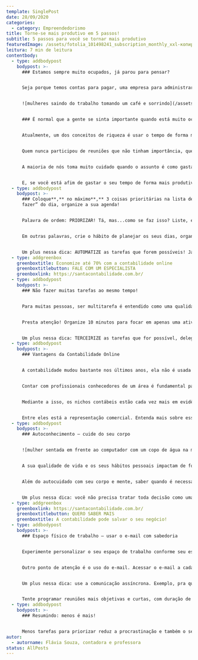 ```yaml
---
template: SinglePost
date: 28/09/2020
categories:
  - category: Empreendedorismo
title: Torne-se mais produtivo em 5 passos!
subtitle: 5 passos para você se tornar mais produtivo
featuredImage: /assets/fotolia_101498241_subscription_monthly_xxl-копировать-.jpg
leitura: 7 min de leitura
contentbody:
  - type: addbodypost
    bodypost: >-
      ### Estamos sempre muito ocupados, já parou para pensar?


      Seja porque temos contas para pagar, uma empresa para administrar, uma casa, filhos para cuidar e, obviamente, prazos a cumprir. Todos esses variados compromissos nos deixam com pouco tempo disponível para nós mesmos e para cuidar com qualidade dos nossos relacionamentos. Mas, em meio a tudo isso, existem algumas formas de organizar a sua rotina, e buscar algumas estratégias para gastarmos melhor esse recurso chamado tempo![](<>)


      ![mulheres saindo do trabalho tomando um café e sorrindo](/assets/produtivas.jpg "Tempo é riqueza!")


      ### É normal que a gente se sinta importante quando está muito ocupado, mas qual a importância disso?


      Atualmente, um dos conceitos de riqueza é usar o tempo de forma mais inteligente, para ter mais tempo livre, é acreditar que podemos fazer mais em menos tempo.


      Quem nunca participou de reuniões que não tinham importância, quem nunca deixou de delegar uma tarefa, com medo de que não fique tão bem feito como se fosse você mesmo a fazer? E quando nos damos conta, passamos o dia presos ao *telefone celular,* e realizamos tarefas que poderiam muitas vezes ser terceirizadas ou automatizadas.


      A maioria de nós toma muito cuidado quando o assunto é como gastar o seu dinheiro. Mas, quando se trata de tempo, muitas vezes não paramos para pensar. Saímos dizendo “sim” para qualquer demanda sem avaliar o tempo que irá levar, tratamos todos os assuntos como se fossem urgentes. Mas, não podemos esquecer, diferente do dinheiro, não podemos recuperar o tempo!


      E, se você está afim de gastar o seu tempo de forma mais produtiva, se liga nesses passos!
  - type: addbodypost
    bodypost: >-
      ### Coloque**,** no máximo**,** 3 coisas prioritárias na lista de “a
      fazer” do dia, organize a sua agenda!


      Palavra de ordem: PRIORIZAR! Tá, mas...como se faz isso? Liste, enumere, descreva todas as suas tarefas. E, defina um plano com datas limites para a realização de cada uma. Assim, você começa pelas mais importantes, e não vê uma lista enorme de coisas a serem feitas “pra ontem”. Para cada dia, defina as 3 coisas mais importantes, se organize para elas. Para as demais, você vai olhando, colocando no radar e recuperando ideias e assuntos semelhantes ao longo da semana.


      Em outras palavras, crie o hábito de planejar os seus dias, organizar a sua rotina com certeza te ajuda a melhorar a produtividade. Use agenda, seja de papel, virtual, aplicativo, o que for mais prático e acessível pra você, mas tenha algum apoio para não pirar tentando gravar na mente todos os seus compromissos. Pra te ajudar nessa organização, um conselho: sempre que possível, não deixe uma tarefa muito importante para o final do dia, quando já estará cansado. E sabe aquela agenda cheia de reuniões? Dá uma revisada, veja se todas são realmente essenciais ou podem ser resolvidas com uma mensagem ou ligação.


      Um plus nessa dica: AUTOMATIZE as tarefas que forem possíveis! Já existem diversas ferramentas que podem te poupar trabalho mecânico ou repetitivo. Por exemplo, na área de vendas e marketing, automatizar a geração e cultivo de *leads*, padronização de *e-mails*, ou a distribuição de conteúdo. Para suporte aos seus clientes, automatizar pesquisas e questionários, para a sua gestão, utilizar uma plataforma digital para gestão financeira e contábil.
  - type: addgreenbox
    greenboxtitle: Economize até 70% com a contabilidade online
    greenboxtitlebutton: FALE COM UM ESPECIALISTA
    greenboxlink: https://santacontabilidade.com.br/
  - type: addbodypost
    bodypost: >-
      ### Não fazer muitas tarefas ao mesmo tempo!


      Para muitas pessoas, ser multitarefa é entendido como uma qualidade, mas saiba que, na verdade, esse não é um hábito muito saudável… Esse hábito leva a dois problemas: você não consegue garantir que as tarefas serão concluídas mais rapidamente, e também pode comprometer a qualidade do resultado final do seu trabalho. Tome produtividade como sinônimo de, sempre que possível, fazer uma tarefa de cada vez, se concentrar naquela tarefa, e só partir para a próxima quando a primeira tarefa estiver concluída. E esse é um grande desafio, com tantas distrações ao alcance das mãos e dos olhos.


      Presta atenção! Organize 10 minutos para focar em apenas uma atividade. Nesses 10 minutos, não olhe para rede social, whatsapp ou outra coisa. Estudos já comprovaram que 90% das pessoas conseguem continuar trabalhando focadas após esses primeiros 10 minutos. E por quê isso? Porque as pessoas percebem o quanto renderam na sua tarefa apenas nesse tempo, e se motivam a avançar focadas para concluir o trabalho da forma mais rápida possível. E imagine que esse foco se estende, e você consegue performar melhor a cada tarefa. Não se esqueça de fazer pausas entre períodos de concentração, de se movimentar e beber água!


      Um plus nessa dica: TERCEIRIZE as tarefas que for possível, delegue! Se você tem uma tarefa que seja repetitiva, sem grande complexidade e risco, que pode ser feita por outra pessoa por uma fração do valor da sua hora de trabalho, por que continuar fazendo? Pensa aí rapidinho, quanto do seu tempo você gasta com tarefas que custam menos que o valor da sua hora, por exemplo? Ok, delegar dá trabalho, demanda tempo (não é ironia!), mas para ganhar na frente, você precisa perder um pouco agora. Você pode pensar também, ah, “mas ninguém vai fazer como eu faço”, ou, “são só cinco minutinhos por dia”. Pense que, no logo prazo, o tempo investido em descrever a tarefa e delegar, você estará ganhado de presente para focar em outras tarefas com maior retorno!
  - type: addbodypost
    bodypost: >-
      ### Vantagens da Contabilidade Online


      A contabilidade mudou bastante nos últimos anos, ela não é usada somente para resolver burocracias típicas de um negócio, mas sim, como uma eficiente ferramenta de gestão. Por isso, o representante comercial pode contar com especialistas focados no seu segmento de mercado.


      Contar com profissionais conhecedores de um área é fundamental para tratar não só de assuntos tributários, mas também, de fins gerenciais que melhoram a tomada de decisão.


      Mediante a isso, os nichos contábeis estão cada vez mais em evidência fazendo com que os escritório de contabilidade se especializem em determinados segmentos para se diferenciar frente ao mercado. 


      Entre eles está a representação comercial. Entenda mais sobre esse assunto!
  - type: addbodypost
    bodypost: >-
      ### Autoconhecimento – cuide do seu corpo


      ![mulher sentada em frente ao computador com um copo de água na mão]( "Beba água, hidrate-se!")


      A sua qualidade de vida e os seus hábitos pessoais impactam de forma direta na sua produtividade profissional. Por isso, cuidar do seu corpo e da sua mente é uma forma de ver o seu trabalho render mais. O que você come, se você se alimenta de forma saudável, com alimentos que ajudam a ter mais energia e disposição durante o dia, se hidrata, são fatores que te ajudam nos desafios diários. Ter alguma atividade física na agenda ajuda a controlar a ansiedade e relaxar das tensões, além de alongar e fortalecer o corpo. Outro ponto de atenção é o sono! Dormir menos que o seu corpo precisa compromete a sua produtividade no dia seguinte, interfere na produção de hormônios e vários processos necessários à sua saúde.


      Além do autocuidado com seu corpo e mente, saber quando é necessário pedir ajuda e não ficar sofrendo para se “fazer de forte” é um sinal de amadurecimento e autoconhecimento. Você não precisa fazer tudo sozinho e ser o super herói/heroína o tempo todo em todas as atividades. Forme uma rede de apoio, faça terapia, busque apoio sempre que possível.


      Um plus nessa dica: você não precisa tratar toda decisão como uma grande decisão. Exemplo: tente classificar as decisões em dois tipos, decisões delicadas e de alto risco e decisões reversíveis, que podem ser consertadas. Assim, você consegue tratar decisões reversíveis com maior rapidez e dedicar mais atenção às decisões de alto risco, e não sai tratando tudo como como delicado e super urgente.
  - type: addgreenbox
    greenboxlink: https://santacontabilidade.com.br/
    greenboxtitlebutton: QUERO SABER MAIS
    greenboxtitle: A contabilidade pode salvar o seu negócio!
  - type: addbodypost
    bodypost: >-
      ### Espaço físico de trabalho – usar o e-mail com sabedoria


      Experimente personalizar o seu espaço de trabalho conforme seu estilo, estabeleça uma conexão emocional com esse espaço. Provavelmente você tem uma mesa e cadeira como seu espaço individual de trabalho, por que não deixar esse cantinho com a sua cara? Esse simples ato desperta a vontade de sermos mais eficientes no trabalho, mais felizes e com maior nível de bem-estar.


      Outro ponto de atenção é o uso do e-mail. Acessar o e-mail a cada 5 segundos pode minar sua produtividade. Além de desperdiçar um tempo muito importante, esse ato prejudica a concentração e a execução de tarefas que são mais importantes que o e-mail. Defina, ao longo do dia, horários para conferir a caixa de entrada. Vai começar a fazer uma atividade que exije concentração? Fecha o e-mail e desliga o telephone, assim você não corre o risco de perder o foco.


      Um plus nessa dica: use a comunicação assíncrona. Exemplo, pra que você precisa participar de uma reunião de 2 horas onde você dará uma contribuição de apenas 5 minutos?


      Tente programar reuniões mais objetivas e curtas, com duração de 15 a 30 minutos, em vez da obrigatoriedade que ainda é normal na maioria das empresas. E, caso a reunião não seja imprescindível, experimente grupos de discussão, onde a argumentação vai sendo construída de acordo com a necessidade e disponibilidade das pessoas. Por exemplo, aplicativos com grupos de mensagem como WhatsApp e Microsoft Teams ou aplicativos que organizam tarefas e projetos como o Asana e o Trello.
  - type: addbodypost
    bodypost: >-
      ### Resumindo: menos é mais!


      Menos tarefas para priorizar reduz a procrastinação e também o sentimento de frustração. Sempre que possível, compartilhe o que está fazendo com um colega de trabalho e busque estratégias em conjunto para aumentar a agilidade. E, para descobrir o que funciona pra você, não tenha medo de testar e experimentar. Com o entendimento do que dá certo ou não, você vai se adaptando e criando novos hábitos. Comece a trabalhar nessas pequenas mudanças de hábitos e veja o dia a dia no seu negócio render muito mais. Tornar-se uma pessoa mais produtiva depende apenas e exclusivamente de você.
autor:
  - autorname: Flávia Souza, contadora e professora
status: AllPosts
---
```

